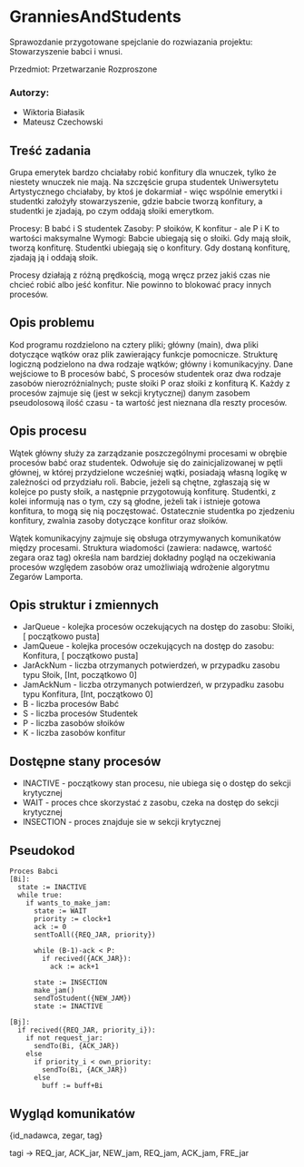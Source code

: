 # GranniesAndStudents
Sprawozdanie przygotowane spejclanie do rozwiazania projektu: Stowarzyszenie babci i wnusi. 

Przedmiot: Przetwarzanie Rozproszone

### Autorzy:
- Wiktoria Białasik 
- Mateusz Czechowski 

## Treść zadania
Grupa emerytek bardzo chciałaby robić konfitury dla wnuczek, tylko że niestety wnuczek nie mają. Na szczęście grupa studentek Uniwersytetu Artystycznego chciałaby, by ktoś je dokarmiał - więc wspólnie emerytki i studentki założyły stowarzyszenie, gdzie babcie tworzą konfitury, a studentki je zjadają, po czym oddają słoiki emerytkom. 

Procesy: B babć i S studentek 
Zasoby: P słoików, K konfitur - ale P i K to wartości maksymalne 
Wymogi: Babcie ubiegają się o słoiki. Gdy mają słoik, tworzą konfiturę. Studentki ubiegają się o konfitury. Gdy dostaną konfiturę, zjadają ją i oddają słoik. 

Procesy działają z różną prędkością, mogą wręcz przez jakiś czas nie chcieć robić albo jeść konfitur. Nie powinno to blokować pracy innych procesów.

## Opis problemu
Kod programu rozdzielono na cztery pliki; główny (main), dwa pliki dotyczące wątków oraz plik zawierający funkcje pomocnicze. Strukturę logiczną podzielono na dwa rodzaje wątków; główny i komunikacyjny. Dane wejściowe to B procesów babć, S procesów studentek oraz dwa rodzaje zasobów nierozróżnialnych; puste słoiki P oraz słoiki z konfiturą K. Każdy z procesów zajmuje się (jest w sekcji krytycznej) danym zasobem pseudolosową ilość czasu - ta wartość jest nieznana dla reszty procesów.

## Opis procesu
Wątek główny służy za zarządzanie poszczególnymi procesami w obrębie procesów babć oraz studentek. Odwołuje się do zainicjalizowanej w pętli głównej, w której przydzielone wcześniej wątki, posiadają własną logikę w zależności od przydziału roli. Babcie, jeżeli są chętne, zgłaszają się w kolejce po pusty słoik, a następnie przygotowują konfiturę. Studentki, z kolei informują nas o tym, czy są głodne, jeżeli tak i istnieje gotowa konfitura, to mogą się nią poczęstować. Ostatecznie studentka po zjedzeniu konfitury, zwalnia zasoby dotyczące konfitur oraz słoików. 

Wątek komunikacyjny zajmuje się obsługa otrzymywanych komunikatów między procesami. Struktura wiadomości (zawiera: nadawcę, wartość zegara oraz tag) określa nam bardziej dokładny pogląd na oczekiwania procesów względem zasobów oraz umożliwiają wdrożenie algorytmu Zegarów Lamporta. 

## Opis struktur i zmiennych 
- JarQueue - kolejka procesów oczekujących na dostęp do zasobu: Słoiki, [<Queue> początkowo pusta]
- JamQueue - kolejka procesów oczekujących na dostęp do zasobu: Konfitura, [<Queue> początkowo pusta]
- JarAckNum - liczba otrzymanych potwierdzeń, w przypadku zasobu typu Słoik, [Int, początkowo 0]
- JamAckNum - liczba otrzymanych potwierdzeń, w przypadku zasobu typu Konfitura, [Int, początkowo 0] 
- B - liczba procesów Babć
- S - liczba procesów Studentek
- P - liczba zasobów słoików
- K - liczba zasobów konfitur

## Dostępne stany procesów
- INACTIVE - początkowy stan procesu, nie ubiega się o dostęp do sekcji krytycznej
- WAIT - proces chce skorzystać z zasobu, czeka na dostęp do sekcji krytycznej
- INSECTION - proces znajduje sie w sekcji krytycznej

## Pseudokod
```
Proces Babci
[Bi]:
  state := INACTIVE
  while true:
    if wants_to_make_jam: 
      state := WAIT
      priority := clock+1
      ack := 0
      sentToAll({REQ_JAR, priority})

      while (B-1)-ack < P:
        if recived({ACK_JAR}):
          ack := ack+1

      state := INSECTION
      make_jam()
      sendToStudent({NEW_JAM})
      state := INACTIVE

[Bj]:
  if recived({REQ_JAR, priority_i}):
    if not request_jar:
      sendTo(Bi, {ACK_JAR})
    else
      if priority_i < own_priority:
        sendTo(Bi, {ACK_JAR})
      else
        buff := buff+Bi

```

## Wygląd komunikatów
{id_nadawca, zegar, tag}

tagi -> REQ_jar, ACK_jar, NEW_jam, REQ_jam, ACK_jam, FRE_jar

